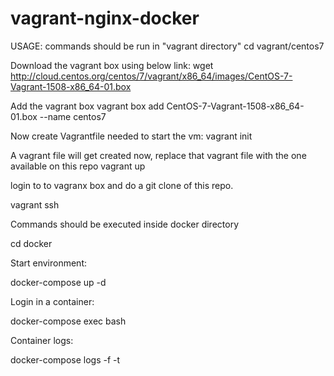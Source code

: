 # vagrant-nginx-docker
USAGE:
commands should be run in "vagrant directory"
    cd vagrant/centos7

Download the vagrant box using below link:
wget http://cloud.centos.org/centos/7/vagrant/x86_64/images/CentOS-7-Vagrant-1508-x86_64-01.box


Add the vagrant box 
vagrant box add CentOS-7-Vagrant-1508-x86_64-01.box --name centos7

Now create Vagrantfile needed to start the vm:
 vagrant init
 
 A vagrant file will get created now, replace that vagrant file with the one available on this repo
 vagrant up
 
 login to to vagranx box and do a git clone of this repo.
 
 vagrant ssh
 
Commands should be executed inside docker directory

cd docker

Start environment:

docker-compose up -d

Login in a container:

docker-compose exec <service> bash

Container logs:

docker-compose logs -f -t <service>
